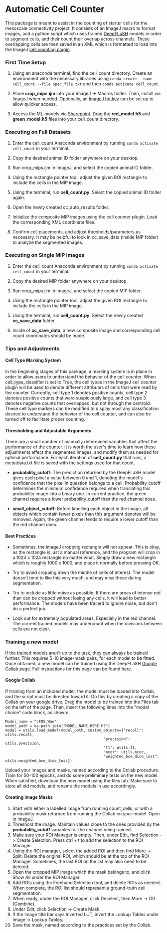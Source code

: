 # Automatic Cell Counter

This package is meant to assist in the counting of starter cells for the mesoscale connectivity project. It consists of an ImageJ macro to format images,
and a python script which uses trained [DeepFLaSH](https://github.com/matjesg/DeepFLaSH) models in order to segment cells, and their count their overlap across channels. These overlapping cells are then saved in
an XML which is formatted to load into the ImageJ [cell counting plugin](https://imagej.nih.gov/ij/plugins/cell-counter.html).


### First Time Setup

1. Using an anaconda terminal, find the cell_count directory. Create an environment with the necessary libraries using `conda create --name cell_count --file spec_file.txt` and then `conda activate cell_count`.

2. Place **crop_mips.ijm** into your ImageJ -> Macros folder. Then, install via ImageJ when needed. Optionally, an [ImageJ hotkey](https://imagej.nih.gov/ij/developer/macro/macros.html) can be set up to allow quicker access.  

3. Access the ML models via [Sharepoint](https://alleninstitute.sharepoint.com/sites/PWA/Imaging/Shared%20Documents/Forms/AllItems.aspx?). Drag the **red_model.h5** and **green_model.h5** files into your cell_count directory.


### Executing on Full Datasets

1. Enter the cell_count Anaconda environment by running `conda activate cell_count` in your terminal.

2. Copy the desired animal ID folder anywhere on your desktop.

3. Run crop_mips.ijm in ImageJ, and select the copied animal ID folder.

4. Using the rectangle pointer tool, adjust the given ROI rectangle to include the cells in the MIP image.

5. Using the terminal, run **cell_count.py**. Select the copied animal ID folder again.

6. Open the newly created cc_auto_results folder.

7. Initialize the composite MIP images using the cell counter plugin. Load the corresponding XML coordinate files.

8. Confirm cell placements, and adjust thresholds/parameters as necessary. It may be helpful to look in cc_save_data (inside MIP folder) to analyze the segmented images.


### Executing on Single MIP Images

1. Enter the cell_count Anaconda environment by running `conda activate cell_count` in your terminal.

2. Copy the desired MIP folder anywhere on your desktop.

3. Run crop_mips.ijm in ImageJ, and select the copied MIP folder.

4. Using the rectangle pointer tool, adjust the given ROI rectangle to include the cells in the MIP image.

5. Using the terminal, run **cell_count.py**. Select the newly created **cc_save_data** folder.

6. Inside of **cc_save_data**, a new composite image and corresponding cell count coordinates should be made.


### Tips and Adjustments

#### Cell Type Marking System

In the beginning stages of this package, a marking system is in place in order to allow users to understand the behavior of the cell counter. When cell_type_classifier is set to True, the cell types in the ImageJ cell counter plugin will be used to denote different attributes of cells that were read by the counter. Currently, cell type 1 denotes positive counts, cell type 2 denotes positive counts that were suspiciously large, and cell type 3 denotes negative counts that overlapped, but not through the centroid. These cell type markers can be modified to display most any classification desired to understand the behavior of the cell counter, and can also be turned off to facilitate proper counting.

#### Thresholding and Adjustable Arguments

There are a small number of manually determined variables that affect the performance of the counter. It is worth the user's time to learn how these adjustments affect the segmented images, and modify them as needed for optimal performance. For each iteration of **cell_count.py** that runs, a metatdata.txt file is saved with the settings used for that count.

- **probability_cutoff:** The prediction returned by the DeepFLaSH model gives each pixel a value between 0 and 1, denoting the model's confidence that the pixel in question belongs to a cell. Probability_cutoff determines the minimum confidence required when translating this probability image into a binary one. In current practice, the green channel requires a lower probability_cutoff than the red channel does.

- **small_object_cutoff:** Before labelling each object in the image, all objects which contain fewer pixels than this argument denotes will be removed. Again, the green channel tends to require a lower cutoff than the red channel does.


#### Best Practices

- Sometimes, the ImageJ cropping rectangle will not appear. This is okay, as the rectangle is just a manual reference, and the program will crop in a 1024 x 1024 rectangle no matter what. Simply draw a new rectangle which is roughly 1000 x 1000, and place it normally before pressing OK.

- Try to avoid cropping down the middle of cells of interest. The model doesn't tend to like this very much, and may miss these during segmentation.

- Try to include as little noise as possible. If there are areas of intense red than can be cropped without losing any cells, it will lead to better performance. The models have been trained to ignore noise, but don't do a perfect job.

- Look out for extremely populated areas, Especially in the red channel. The current trained models may undercount when the divisions between cells are not clear.


### Training a new model

If the trained models aren't up to the task, they can always be trained further. This requires 5-10 image-mask pairs, for each model to be fitted. Once obtained, a new model can be trained using the DeepFLaSH [Google Collab](https://colab.research.google.com/github/matjesg/DeepFLaSH/blob/master/DeepFLaSH.ipynb) page. Full instructions for this page can be found [here](https://github.com/matjesg/DeepFLaSH/raw/master/user_guide.pdf).


#### Google Collab

If training from an included model, the model must be loaded into Collab, and the script must be directed toward it. Do this by creating a copy of the Collab on your google drive. Drag the model to be trained into the Files tab on the left of the page. Then, insert the following lines into the "model choice" code block, as shown:

```
Model_name = "cFOS_Wue"
model_path = os.path.join("MODEL_NAME_HERE.h5")
model = utils.load_model(model_path, custom_objects={"recall": utils.recall,
                                            "precision": utils.precision,
                                            "f1": utils.f1,
                                            "mcor": utils.mcor,
                                            "weighted_bce_dice_loss": utils.weighted_bce_dice_loss})

```
Upload your images and masks, named according to the Collab procedure. Train for 50-100 epochs, and do some preliminary tests on the new model. When satisfied, download the new model using the files tab. Make sure to store all old models, and rename the models in use accordingly.


#### Creating Image Masks

1. Start with either a labelled image from running count_cells, or with a probability mask returned from running the Collab on your model. Open in ImageJ.
2. Threshold the image. Maintain values close to the ones provided by the **probability_cutoff** variables for the channel being trained.
3. Make sure your ROI Manager is empty. Then, under Edit, find Selection -> Create Selection. Press ctrl + t to add the selection to the ROI Manager.
4. Using the ROI manager, select the added ROI and then find More -> Split. Delete the original ROI, which should be at the top of the ROI Manager. Sometimes, the last ROI on the list may also need to be deleted.
5. Open the cropped MIP image which the mask belongs to, and click Show All under the ROI Manager.
6. Add ROIs using the Freehand Selection tool, and delete ROIs as needed. When complete, the ROI list should represent a ground-truth cell segmentation.
7. When ready, under the ROI Manager, click Deselect, then More -> OR (Combine).
8. Under Edit, click Selection -> Create Mask.
9. If the Image title bar says Inverted LUT, invert the Lookup Tables under Image -> Lookup Tables.
10. Save the mask, named according to the practices set by the Collab.
